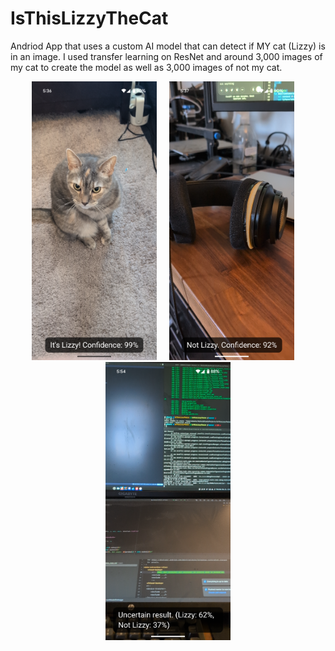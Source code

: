 # IsThisLizzyTheCat

Andriod App that uses a custom AI model that can detect if MY cat (Lizzy) is in an image.
I used transfer learning on ResNet and around 3,000 images of my cat to create the model as well as 3,000 images of not my cat.

<p align="center">
  <img src="https://github.com/adoante/IsThisLizzyTheCat-Andriod-App/blob/master/lizzy.png?raw=true" width="200px" />
  &nbsp;&nbsp;&nbsp;
  <img src="https://github.com/adoante/IsThisLizzyTheCat-Andriod-App/blob/master/not-lizzy.png?raw=true" width="200px" />
  &nbsp;&nbsp;&nbsp;
  <img src="https://github.com/adoante/IsThisLizzyTheCat-Andriod-App/blob/master/idk-lizzy.png?raw=true" width="200px" />
</p>
